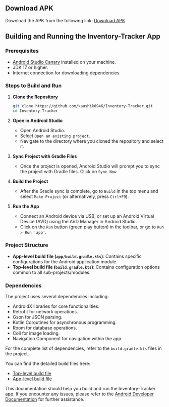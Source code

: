 ## Download APK
Download the APK from the following link:
[Download APK](https://drive.google.com/file/d/1hcVz8k9w3DeoJGsKxjtq6RbyquoQ0T2C/view?usp=sharing)

## Building and Running the Inventory-Tracker App

### Prerequisites
- [Android Studio Canary](https://developer.android.com/studio/preview) installed on your machine.
- JDK 17 or higher.
- Internet connection for downloading dependencies.

### Steps to Build and Run

1. **Clone the Repository**
   ```bash
   git clone https://github.com/kaushik8946/Inventory-Tracker.git
   cd Inventory-Tracker
   ```

2. **Open in Android Studio**
   - Open Android Studio.
   - Select `Open an existing project`.
   - Navigate to the directory where you cloned the repository and select it.

3. **Sync Project with Gradle Files**
   - Once the project is opened, Android Studio will prompt you to sync the project with Gradle files. Click on `Sync Now`.

4. **Build the Project**
   - After the Gradle sync is complete, go to `Build` in the top menu and select `Make Project` (or alternatively, press `Ctrl+F9`).

5. **Run the App**
   - Connect an Android device via USB, or set up an Android Virtual Device (AVD) using the AVD Manager in Android Studio.
   - Click on the `Run` button (green play button) in the toolbar, or go to `Run > Run 'app'`.

### Project Structure
- **App-level build file (`app/build.gradle.kts`)**: Contains specific configurations for the Android application module.
- **Top-level build file (`build.gradle.kts`)**: Contains configuration options common to all sub-projects/modules.

### Dependencies
The project uses several dependencies including:
- AndroidX libraries for core functionalities.
- Retrofit for network operations.
- Gson for JSON parsing.
- Kotlin Coroutines for asynchronous programming.
- Room for database operations.
- Coil for image loading.
- Navigation Component for navigation within the app.

For the complete list of dependencies, refer to the `build.gradle.kts` files in the project.

You can find the detailed build files here:
- [Top-level build file](https://github.com/kaushik8946/Inventory-Tracker/blob/main/build.gradle.kts)
- [App-level build file](https://github.com/kaushik8946/Inventory-Tracker/blob/main/app/build.gradle.kts)

This documentation should help you build and run the Inventory-Tracker app. If you encounter any issues, please refer to the [Android Developer Documentation](https://developer.android.com/docs) for further assistance.
